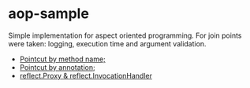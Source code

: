 # aop-sample
Simple implementation for aspect oriented programming. For join points were taken: logging, execution time and argument validation. 
<ul>
  <li><a href="src/main/java/aop/spring_aspectj/named/">Pointcut by method name;</a></li>
  <li><a href="src/main/java/aop/spring_aspectj/annotated/">Pointcut by annotation;</a></li>
  <li><a href="src/main/java/aop/dinamic_proxy/">reflect.Proxy & reflect.InvocationHandler</a></li>
</ul>
